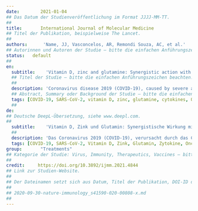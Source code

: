```yaml
---
date:        2021-01-04
## Das Datum der Studienveröffentlichung im Format JJJJ-MM-TT.
##
title:       International Journal of Molecular Medicine
## Titel der Publikation, beispielweise The Lancet.
##
authors:      'Name, JJ, Vasconcelos, AR, Remondi Souza, AC, et al.'
## Autorinnen und Autoren der Studie – bitte die einfachen Anführungszeichen beachten!
status:   default
##
en:
  subtitle:    'Vitamin D, zinc and glutamine: Synergistic action with OncoTherad immunomodulator in interferon signaling and COVID‑19'
  ## Titel der Studie – bitte die einfachen Anführungszeichen beachten!
  ##
  description: 'Coronavirus disease 2019 (COVID‑19), caused by severe acute respiratory syndrome coronavirus 2 (SARS‑CoV‑2), was identified in December, 2019 in Wuhan, China. Since then, it has continued to spread rapidly in numerous countries, while the search for effective therapeutic options persists. Coronaviruses, including SARS‑CoV‑2, are known to suppress and evade the antiviral responses of the host organism mediated by interferon (IFN), a family of cytokines that plays an important role in antiviral defenses associated with innate immunity, and has been used therapeutically for chronic viral diseases and cancer. On the other hand, OncoTherad, a safe and effective immunotherapeutic agent in the treatment of non‑muscle invasive bladder cancer (NMIBC), increases IFN signaling and has been shown to be a promising therapeutic approach for COVID‑19 in a case report that described the rapid recovery of a 78‑year‑old patient with NMIBC with comorbidities. The present review discusses the possible synergistic action of OncoTherad with vitamin D, zinc and glutamine, nutrients that have been shown to facilitate immune responses mediated by IFN signaling, as well as the potential of this combination as a therapeutic option for COVID‑19.'
  ## Abstract, Summary oder Background der Studie – bitte die einfachen Anführungszeichen beachten!
  tags: [COVID‑19, SARS‑CoV‑2, vitamin D, zinc, glutamine, cytokines, OncoTherad]
  ##
de: 
## Deutsche DeepL-Übersetzung, siehe www.deepl.com.
##
  subtitle:    'Vitamin D, Zink und Glutamin: Synergistische Wirkung mit dem Immunmodulator OncoTherad bei der Interferonsignalisierung und COVID-19'
  ##
  description: 'Das Coronavirus 2019 (COVID-19), verursacht durch das Coronavirus 2 des schweren akuten respiratorischen Syndroms (SARS-CoV-2), wurde im Dezember 2019 in Wuhan, China, identifiziert. Seitdem hat es sich in zahlreichen Ländern weiter rasant ausgebreitet, während die Suche nach wirksamen Behandlungsmöglichkeiten anhält. Coronaviren, einschließlich SARS-CoV-2, sind dafür bekannt, dass sie die antiviralen Reaktionen des Wirtsorganismus unterdrücken und umgehen, die durch Interferon (IFN) vermittelt werden, eine Familie von Zytokinen, die eine wichtige Rolle bei der antiviralen Abwehr im Zusammenhang mit der angeborenen Immunität spielt und therapeutisch bei chronischen Viruserkrankungen und Krebs eingesetzt wurde. Andererseits erhöht OncoTherad, ein sicheres und wirksames Immuntherapeutikum zur Behandlung von nicht-muskelinvasivem Blasenkrebs (NMIBC), die IFN-Signalisierung und hat sich in einem Fallbericht, der die rasche Genesung eines 78-jährigen Patienten mit NMIBC mit Begleiterkrankungen beschrieb, als vielversprechender Therapieansatz für COVID-19 erwiesen. Die vorliegende Übersichtsarbeit erörtert die mögliche synergistische Wirkung von OncoTherad mit Vitamin D, Zink und Glutamin, Nährstoffen, die nachweislich die durch IFN-Signalübertragung vermittelten Immunreaktionen fördern, sowie das Potenzial dieser Kombination als therapeutische Option für COVID-19.'
  tags: [COVID-19, SARS-CoV-2, Vitamin D, Zink, Glutamin, Zytokine, OncoTherad]
group:       "Treatments"
## Kategorie der Studie: Virus, Immunity, Therapeutics, Vaccines – bitte die Anführungszeichen beachten!
##
credit:     https://doi.org/10.3892/ijmm.2021.4844
## Link zur Studien-Website.
##
## Der Dateinamen setzt sich aus Datum, Titel der Publikation, DOI-ID der Studie (nach dem letzten Slash) und der Dateiendung zusammen. Bitte den Unterstrich vor der DOI-ID beachten!
##
## 2020-09-30-nature-immunology_s41590-020-00808-x.md
##
---
```

<object data="{{ page.link }}" style='height:calc(100vh - 400px); width: 100%' type='application/pdf'></object>
